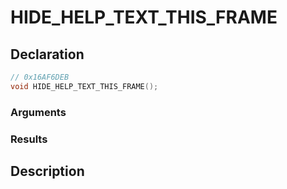 # HIDE_HELP_TEXT_THIS_FRAME

## Declaration
```cpp
// 0x16AF6DEB
void HIDE_HELP_TEXT_THIS_FRAME();
```

### Arguments

### Results

## Description
